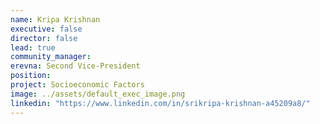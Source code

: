 ```yaml
---
name: Kripa Krishnan
executive: false
director: false
lead: true
community_manager:  
erevna: Second Vice-President 
position:  
project: Socioeconomic Factors
image: ../assets/default_exec_image.png
linkedin: "https://www.linkedin.com/in/srikripa-krishnan-a45209a8/"
---
```


